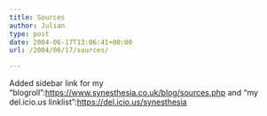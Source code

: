 ```yaml
---
title: Sources
author: Julian
type: post
date: 2004-06-17T13:06:41+00:00
url: /2004/06/17/sources/

---
```

Added sidebar link for my &#8220;blogroll&#8221;:https://www.synesthesia.co.uk/blog/sources.php and &#8220;my del.icio.us linklist&#8221;:https://del.icio.us/synesthesia